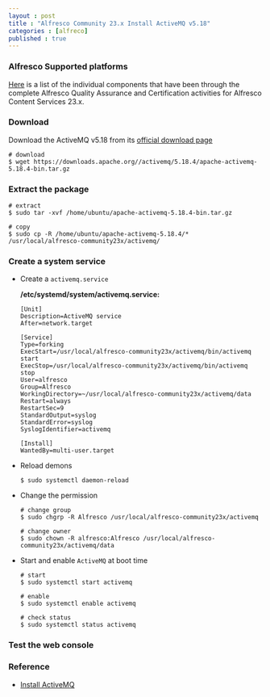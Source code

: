 ```yaml
---
layout : post
title : "Alfresco Community 23.x Install ActiveMQ v5.18"
categories : [alfreco]
published : true
---
```

### Alfresco Supported platforms
[Here](https://docs.alfresco.com/content-services/latest/support/) is a list of the individual components that have been through the complete Alfresco Quality Assurance and Certification activities for Alfresco Content Services 23.x. 

### Download
Download the ActiveMQ v5.18 from its [official download page](https://activemq.apache.org/components/classic/download/)

```shell
# download
$ wget https://downloads.apache.org//activemq/5.18.4/apache-activemq-5.18.4-bin.tar.gz
```

### Extract the package

```shell
# extract
$ sudo tar -xvf /home/ubuntu/apache-activemq-5.18.4-bin.tar.gz

# copy
$ sudo cp -R /home/ubuntu/apache-activemq-5.18.4/* /usr/local/alfresco-community23x/activemq/
```


### Create a system service

* Create a `activemq.service`

   **/etc/systemd/system/activemq.service:**

   ```console
   [Unit]
   Description=ActiveMQ service
   After=network.target

   [Service]
   Type=forking
   ExecStart=/usr/local/alfresco-community23x/activemq/bin/activemq start
   ExecStop=/usr/local/alfresco-community23x/activemq/bin/activemq stop
   User=alfresco
   Group=Alfresco
   WorkingDirectory=~/usr/local/alfresco-community23x/activemq/data
   Restart=always
   RestartSec=9
   StandardOutput=syslog
   StandardError=syslog
   SyslogIdentifier=activemq

   [Install]
   WantedBy=multi-user.target
   ```

* Reload demons
   ```shell
   $ sudo systemctl daemon-reload
   ```
* Change the permission

   ```shell
   # change group
   $ sudo chgrp -R Alfresco /usr/local/alfresco-community23x/activemq

   # change owner 
   $ sudo chown -R alfresco:Alfresco /usr/local/alfresco-community23x/activemq/data
   ```

* Start and enable `ActiveMQ` at boot time
   ```shell
   # start
   $ sudo systemctl start activemq

   # enable
   $ sudo systemctl enable activemq

   # check status
   $ sudo systemctl status activemq
   ```


### Test the web console

### Reference

*  [Install ActiveMQ](https://javaworld-abhinav.blogspot.com/2021/06/setup-acs70-ass201-and-transformation-service.html#install-activemq-for-transformation)